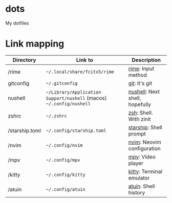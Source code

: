 # dots

My dotfiles

# Link mapping

| Directory      | Link to                                                             | Description                      |
| -------------- | ------------------------------------------------------------------- | -------------------------------- |
| /rime          | `~/.local/share/fcitx5/rime`                                        | [rime]: Input method             |
| gitconfig      | `~/.gitconfig`                                                      | [git]: It's git                  |
| nushell        | `~/Library/Application Support/nushell` (macos) `~/.config/nushell` | [nushell]: Next shell, hopefully |
| zshrc          | `~/.zshrc`                                                          | [zsh]: Shell. With zinit         |
| /starship.toml | `~/.config/starship.toml`                                           | [starship]: Shell prompt         |
| /nvim          | `~/.config/nvim`                                                    | [nvim]: Neovim configuration     |
| /mpv           | `~/.config/mpv`                                                     | [mpv]: Video player              |
| /kitty         | `~/.config/kitty`                                                   | [kitty]: Terminal emulator       |
| /atuin         | `~/.config/atuin`                                                   | [atuin]: Shell history           |

[rime]: https://rime.im/
[git]: https://git-scm.com/
[zsh]: https://www.zsh.org/
[nushell]: https://www.nushell.sh/
[starship]: https://starship.rs/
[nvim]: https://neovim.io/
[mpv]: https://mpv.io/
[kitty]: https://sw.kovidgoyal.net/kitty/
[atuin]: https://atuin.sh/
